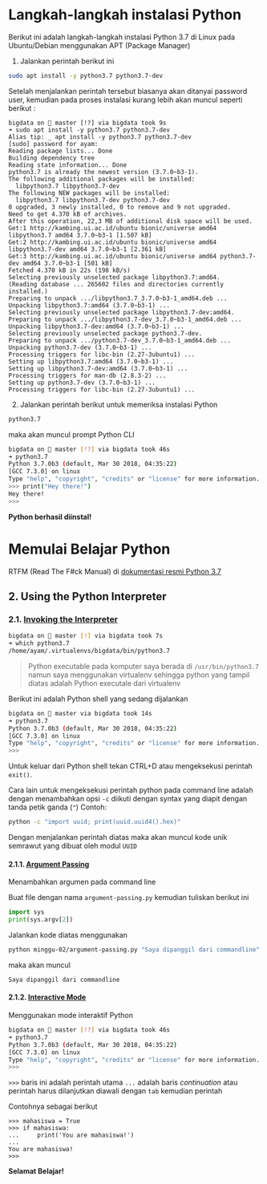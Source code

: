 # Langkah-langkah instalasi Python
Berikut ini adalah langkah-langkah instalasi Python 3.7 di Linux pada Ubuntu/Debian menggunakan APT (Package Manager)

1. Jalankan perintah berikut ini
```bash
sudo apt install -y python3.7 python3.7-dev
```

Setelah menjalankan perintah tersebut biasanya akan ditanyai password user, kemudian pada proses instalasi kurang lebih akan muncul seperti berikut :

```
bigdata on  master [!?] via bigdata took 9s
➜ sudo apt install -y python3.7 python3.7-dev
Alias tip: _ apt install -y python3.7 python3.7-dev
[sudo] password for ayam:
Reading package lists... Done
Building dependency tree
Reading state information... Done
python3.7 is already the newest version (3.7.0~b3-1).
The following additional packages will be installed:
  libpython3.7 libpython3.7-dev
The following NEW packages will be installed:
  libpython3.7 libpython3.7-dev python3.7-dev
0 upgraded, 3 newly installed, 0 to remove and 9 not upgraded.
Need to get 4.370 kB of archives.
After this operation, 22,3 MB of additional disk space will be used.
Get:1 http://kambing.ui.ac.id/ubuntu bionic/universe amd64 libpython3.7 amd64 3.7.0~b3-1 [1.507 kB]
Get:2 http://kambing.ui.ac.id/ubuntu bionic/universe amd64 libpython3.7-dev amd64 3.7.0~b3-1 [2.361 kB]
Get:3 http://kambing.ui.ac.id/ubuntu bionic/universe amd64 python3.7-dev amd64 3.7.0~b3-1 [501 kB]
Fetched 4.370 kB in 22s (198 kB/s)
Selecting previously unselected package libpython3.7:amd64.
(Reading database ... 265602 files and directories currently installed.)
Preparing to unpack .../libpython3.7_3.7.0~b3-1_amd64.deb ...
Unpacking libpython3.7:amd64 (3.7.0~b3-1) ...
Selecting previously unselected package libpython3.7-dev:amd64.
Preparing to unpack .../libpython3.7-dev_3.7.0~b3-1_amd64.deb ...
Unpacking libpython3.7-dev:amd64 (3.7.0~b3-1) ...
Selecting previously unselected package python3.7-dev.
Preparing to unpack .../python3.7-dev_3.7.0~b3-1_amd64.deb ...
Unpacking python3.7-dev (3.7.0~b3-1) ...
Processing triggers for libc-bin (2.27-3ubuntu1) ...
Setting up libpython3.7:amd64 (3.7.0~b3-1) ...
Setting up libpython3.7-dev:amd64 (3.7.0~b3-1) ...
Processing triggers for man-db (2.8.3-2) ...
Setting up python3.7-dev (3.7.0~b3-1) ...
Processing triggers for libc-bin (2.27-3ubuntu1) ...
```

2. Jalankan perintah berikut untuk memeriksa instalasi Python
```bash
python3.7
```

maka akan muncul prompt Python CLI
```bash
bigdata on  master [!?] via bigdata took 46s
➜ python3.7
Python 3.7.0b3 (default, Mar 30 2018, 04:35:22)
[GCC 7.3.0] on linux
Type "help", "copyright", "credits" or "license" for more information.
>>> print("Hey there!")
Hey there!
>>>
```

**Python berhasil diinstal!**

# Memulai Belajar Python
RTFM (Read The F#ck Manual) di [dokumentasi resmi Python 3.7](https://docs.python.org/3/tutorial/index.html)

## 2. Using the Python Interpreter
### 2.1. [Invoking the Interpreter](https://docs.python.org/3/tutorial/interpreter.html#invoking-the-interpreter)
```bash
bigdata on  master [!] via bigdata took 7s
➜ which python3.7
/home/ayam/.virtualenvs/bigdata/bin/python3.7
```
> Python executable pada komputer saya berada di `/usr/bin/python3.7` namun saya
menggunakan virtualenv sehingga python yang tampil diatas adalah Python executale dari virtualenv

Berikut ini adalah Python shell yang sedang dijalankan
```bash
bigdata on  master via bigdata took 14s
➜ python3.7
Python 3.7.0b3 (default, Mar 30 2018, 04:35:22)
[GCC 7.3.0] on linux
Type "help", "copyright", "credits" or "license" for more information.
>>>
```

Untuk keluar dari Python shell tekan CTRL+D atau mengeksekusi perintah `exit()`.

Cara lain untuk mengeksekusi perintah python pada command line adalah dengan
menambahkan opsi `-c` diikuti dengan syntax yang diapit dengan tanda petik
ganda (`"`) Contoh:
```bash
python -c "import uuid; print(uuid.uuid4().hex)"
```
Dengan menjalankan perintah diatas maka akan muncul kode unik semrawut yang
dibuat oleh modul `UUID`

#### 2.1.1. [Argument Passing](https://docs.python.org/3/tutorial/interpreter.html#argument-passing)
Menambahkan argumen pada command line

Buat file dengan nama `argument-passing.py` kemudian tuliskan berikut ini
```python
import sys
print(sys.argv[2])
```

Jalankan kode diatas menggunakan
```bash
python minggu-02/argument-passing.py "Saya dipanggil dari commandline"
```

maka akan muncul
```
Saya dipanggil dari commandline
```

#### 2.1.2. [Interactive Mode](https://docs.python.org/3/tutorial/interpreter.html#interactive-mode)
Menggunakan mode interaktif Python

```bash
bigdata on  master [!?] via bigdata took 46s
➜ python3.7
Python 3.7.0b3 (default, Mar 30 2018, 04:35:22)
[GCC 7.3.0] on linux
Type "help", "copyright", "credits" or "license" for more information.
>>>
```

`>>>` baris ini adalah perintah utama
`...` adalah baris _continuation_ atau perintah harus dilanjutkan diawali
dengan `tab` kemudian perintah

Contohnya sebagai berikut
```
>>> mahasiswa = True
>>> if mahasiswa:
...     print('You are mahasiswa!')
...
You are mahasiswa!
>>>
```

**Selamat Belajar!**
